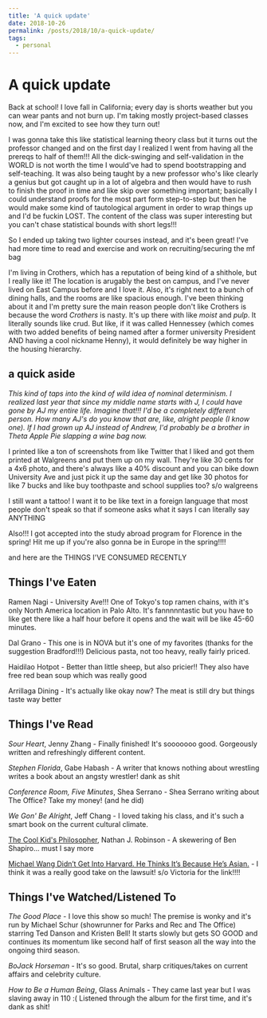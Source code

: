 ```yaml
---
title: 'A quick update'
date: 2018-10-26
permalink: /posts/2018/10/a-quick-update/
tags:
  - personal
---
```


# A quick update

Back at school! I love fall in California; every day is shorts weather but you can wear pants and not burn up. I'm taking mostly project-based classes now, and I'm excited to see how they turn out! 

I was gonna take this like statistical learning theory class but it turns out the professor changed and on the first day I realized I went from having all the prereqs to half of them!!! All the dick-swinging and self-validation in the WORLD is not worth the time I would've had to spend bootstrapping and self-teaching. It was also being taught by a new professor who's like clearly a genius but got caught up in a lot of algebra and then would have to rush to finish the proof in time and like skip over something important; basically I could understand proofs for the most part form step-to-step but then he would make some kind of tautological argument in order to wrap things up and I'd be fuckin LOST. The content of the class was super interesting but you can't chase statistical bounds with short legs!!!

So I ended up taking two lighter courses instead, and it's been great! I've had more time to read and exercise and work on recruiting/securing the mf bag

I'm living in Crothers, which has a reputation of being kind of a shithole, but I really like it! The location is arugably the best on campus, and I've never lived on East Campus before and I love it. Also, it's right next to a bunch of dining halls, and the rooms are like spacious enough. I've been thinking about it and I'm pretty sure the main reason people don't like Crothers is because the word *Crothers* is nasty. It's up there with like *moist* and *pulp*. It literally sounds like crud. But like, if it was called Hennessey (which comes with two added benefits of being named after a former university President AND having a cool nickname Henny), it would definitely be way higher in the housing hierarchy. 

## a quick aside

*This kind of taps into the kind of wild idea of nominal determinism. I realized last year that since my middle name starts with J, I could have gone by AJ my entire life. Imagine that!!! I'd be a completely different person. How many AJ's do you know that are, like, alright people (I know one). If I had grown up AJ instead of Andrew, I'd probably be a brother in Theta Apple Pie slapping a wine bag now.*

I printed like a ton of screenshots from like Twitter that I liked and got them printed at Walgreens and put them up on my wall. They're like 30 cents for a 4x6 photo, and there's always like a 40% discount and you can bike down University Ave and just pick it up the same day and get like 30 photos for like 7 bucks and like buy toothpaste and school supplies too? s/o walgreens

I still want a tattoo! I want it to be like text in a foreign language that most people don't speak so that if someone asks what it says I can literally say ANYTHING

Also!!! I got accepted into the study abroad program for Florence in the spring! Hit me up if you're also gonna be in Europe in the spring!!!!

and here are the THINGS I'VE CONSUMED RECENTLY

## Things I've Eaten

Ramen Nagi - University Ave!!! One of Tokyo's top ramen chains, with it's only North America location in Palo Alto. It's fannnnntastic but you have to like get there like a half hour before it opens and the wait will be like 45-60 minutes.

Dal Grano - This one is in NOVA but it's one of my favorites (thanks for the suggestion Bradford!!!) Delicious pasta, not too heavy, really fairly priced. 

Haidilao Hotpot - Better than little sheep, but also pricier!! They also have free red bean soup which was really good

Arrillaga Dining - It's actually like okay now? The meat is still dry but things taste way better

## Things I've Read

*Sour Heart*, Jenny Zhang - Finally finished! It's sooooooo good. Gorgeously written and refreshingly different content.

*Stephen Florida*, Gabe Habash - A writer that knows nothing about wrestling writes a book about an angsty wrestler! dank as shit

*Conference Room, Five Minutes*, Shea Serrano - Shea Serrano writing about The Office? Take my money! (and he did)

*We Gon' Be Alright*, Jeff Chang - I loved taking his class, and it's such a smart book on the current cultural climate.

[The Cool Kid's Philosopher](https://static.currentaffairs.org/2017/12/the-cool-kids-philosopher), Nathan J. Robinson - A skewering of Ben Shapiro... must I say more

[Michael Wang Didn’t Get Into Harvard. He Thinks It’s Because He’s Asian.](https://www.buzzfeednews.com/article/estherwang/chinese-americans-harvard-affirmative-action-asian-americans?fbclid=IwAR2YKDhw8JUJ4UTaolZtN3_TiBTcZNmRZVwXcxRUsAu0UApjnkSBsP4-5Wo) - I think it was a really good take on the lawsuit! s/o Victoria for the link!!!!

## Things I've Watched/Listened To

*The Good Place* - I love this show so much! The premise is wonky and it's run by Michael Schur (showrunner for Parks and Rec and The Office) starring Ted Danson and Kristen Bell! It starts slowly but gets SO GOOD and continues its momentum like second half of first season all the way into the ongoing third season.

*BoJack Horseman* - It's so good. Brutal, sharp critiques/takes on current affairs and celebrity culture. 

*How to Be a Human Being*, Glass Animals - They came last year but I was slaving away in 110 :( Listened through the album for the first time, and it's dank as shit!






